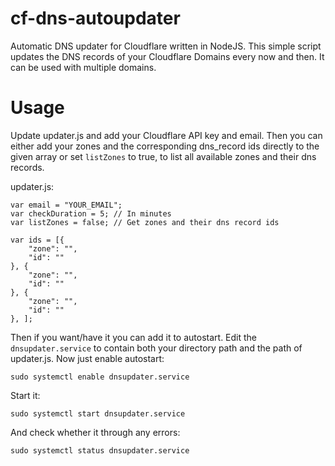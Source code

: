 # cf-dns-autoupdater
Automatic DNS updater for Cloudflare written in NodeJS. This simple script updates the DNS records of your Cloudflare Domains every now and then. It can be used with multiple domains.

# Usage

Update updater.js and add your Cloudflare API key and email. Then you can either add your zones and the corresponding dns_record ids directly to the given array or set `listZones` to true, to list all available zones and their dns records.

updater.js:

```var auth_key = "YOUR_API_KEY";
var email = "YOUR_EMAIL";
var checkDuration = 5; // In minutes
var listZones = false; // Get zones and their dns record ids

var ids = [{
    "zone": "",
    "id": ""
}, {
    "zone": "",
    "id": ""
}, {
    "zone": "",
    "id": ""
}, ];
```

Then if you want/have it you can add it to autostart. Edit the `dnsupdater.service` to contain both your directory path and the path of updater.js. Now just enable autostart:

`sudo systemctl enable dnsupdater.service`

Start it:

`sudo systemctl start dnsupdater.service`

And check whether it through any errors:

`sudo systemctl status dnsupdater.service`
